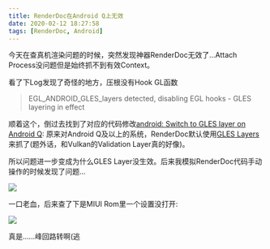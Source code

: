 ```yaml
---
title: RenderDoc在Android Q上无效
date: 2020-02-12 18:27:58
tags: [RenderDoc, Android]
---
```


今天在查真机渲染问题的时候，突然发现神器RenderDoc无效了...Attach Process没问题但是始终抓不到有效Context。

<!--more-->

看了下Log发现了奇怪的地方，压根没有Hook GL函数

> EGL_ANDROID_GLES_layers detected, disabling EGL hooks - GLES layering in effect

顺着这个，倒过去找到了对应的代码修改[android: Switch to GLES layer on Android Q](https://github.com/baldurk/renderdoc/commit/24fb676aa1a9e1415675e04f20d8c41bb0307f10): 原来对Android Q及以上的系统，RenderDoc默认使用[GLES Layers](https://developer.android.com/ndk/guides/rootless-debug-gles)来抓了(题外话，和Vulkan的Validation Layer真的好像)。

所以问题进一步变成为什么GLES Layer没生效。后来我模拟RenderDoc代码手动操作的时候发现了问题...

![](/images/adb_shell_permission.jpg)

一口老血，后来查了下是MIUI Rom里一个设置没打开:

![](/images/adb_shell_permission_setting.jpg)

真是……峰回路转啊(逃